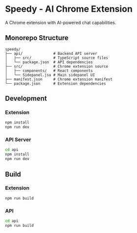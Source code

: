 # Speedy - AI Chrome Extension

A Chrome extension with AI-powered chat capabilities.

## Monorepo Structure

```
speedy/
├── api/              # Backend API server
│   ├── src/          # TypeScript source files
│   └── package.json  # API dependencies
├── src/              # Chrome extension source
│   ├── components/   # React components
│   └── Sidepanel.jsx # Main sidepanel UI
├── manifest.json     # Chrome extension manifest
└── package.json      # Extension dependencies
```

## Development

### Extension
```bash
npm install
npm run dev
```

### API Server
```bash
cd api
npm install
npm run dev
```

## Build

### Extension
```bash
npm run build
```

### API
```bash
cd api
npm run build
```


